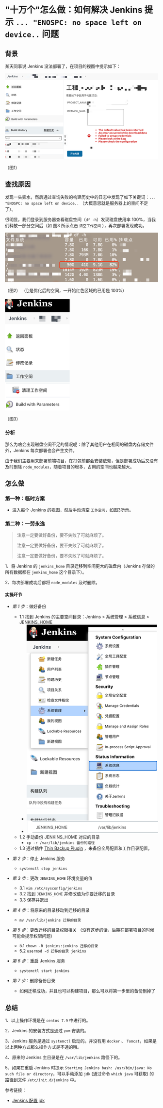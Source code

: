 # "十万个"怎么做：如何解决 Jenkins 提示 `... "ENOSPC: no space left on device..` 问题

## 背景

某天同事说 Jenkins 没法部署了，在项目的视图中提示如下：

![img.png](../assets/imgs/img2.png)

（图1）

## 查找原因

发现一头雾水，然后通过查询失败的构建历史中的日志中发现了如下关键词：`... "ENOSPC: no space left on device..` （大概意思就是服务器上的空间不足了）。

很明显，我们登录到服务器查看磁盘空间（`df -h`）发现磁盘使用率 100%，当我们释放一部分空间后（如 图3 所示点击 `清空工作空间` ），再次部署发现成功。

![img.png](../assets/imgs/img_1.png)

（图2） （👆是优化后的空间，一开始红色区域的已用是 100%）

![img.png](../assets/imgs/img3.png)

（图3）

### 分析

那么为啥会出现磁盘空间不足的情况呢：除了其他用户在相同的磁盘内存储文件外，Jenkins 每次部署也会产生文件。

由于我们主要用来部署前端项目，在打包前都会安装依赖，但是部署成功后又没有及时删除 `node_modules`，随着项目的增多，占用的空间也越来越大。

## 怎么做

### 第一种：临时方案

- 进入每个 Jenkins 的视图，然后手动清空 `工作空间`，如图3所示。

### 第二种：一劳永逸

> 注意一定要做好备份，要不失败了可就麻烦了。
> 
> 注意一定要做好备份，要不失败了可就麻烦了。
> 
> 注意一定要做好备份，要不失败了可就麻烦了。

1、将 Jenkins 的 `jenkins_home` 目录迁移到空间更大的磁盘内（Jenkins 存储的所有数据都在 `jenkins_home` 这个目录下）。

2、每次部署成功后都将 `node_modules` 及时删除。

#### 实操环节

- *第 1 步*：做好备份
  - 1.1 找到 Jenkins 的主要空间目录：Jenkins > 系统管理 > 系统信息 > JENKINS_HOME
    - ![img.png](../assets/imgs/img4.png)
    - ![img_1.png](../assets/imgs/img5.png)
  - 1.2 手动备份 JENKINS_HOME 对应的目录
    - `cp -r /var/lib/jenkins 备份的路径`
  - 1.3 通过插件 [Thin Backup Plugin](https://plugins.jenkins.io/thinBackup/#releases) ，来备份全局配置和工作目录配置。

- *第 2 步*：停止 Jenkins 服务
  - `systemctl stop jenkins`

- *第 3 步*：更改 `JENKINS_HOME` 环境变量的值
  - 3.1 `vim /etc/sysconfig/jenkins`
  - 3.2 找到 `JENKINS_HOME` 并修改值为你要迁移的目录
  - 3.3 保存并退出

- *第 4 步*：将原来的目录移动到迁移的目录
  - `mv /var/lib/jenkins 迁移的目录`

- *第 5 步*：更改迁移的目录权限相关 （没有这步的话，后期在部署项目的时候可能会提示权限问题）
  - 5.1 `chown -R jenkins:jenkins 迁移的目录`
  - 5.2 `usermod -d 迁移的目录 jenkins`

- *第 6 步*：重启 Jenkins 服务
  - `systemctl start jenkins`

- *第 7 步*：删除备份目录
  - 如何迁移成功，并且也可以构建项目，那么可以将第一步里的备份删掉了

## 总结

1、以上操作环境是在 `centos 7.9` 中进行的。

2、Jenkins 的安装方式是通过 `yum` 安装的。

3、Jenkins 服务是通过 `systemctl` 启动的。并没有用 `docker` 、 `Tomcat`，如果是以上两种方式那么操作方式是不通的哦。

4、原来的 Jenkins 主目录是在 `/var/lib/jenkins` 路径下的。

5、如果在重启 Jenkins 时提示 `Starting Jenkins bash: /usr/bin/java: No such file or directory`，可以手动添加 `jdk` (通过命令 `which java` 可获取) 的路径到文件 `/etc/init.d/jenkins` 中。

参考链接：

* [Jenkins 配置 jdk](https://blog.csdn.net/a772304419/article/details/100916667)
